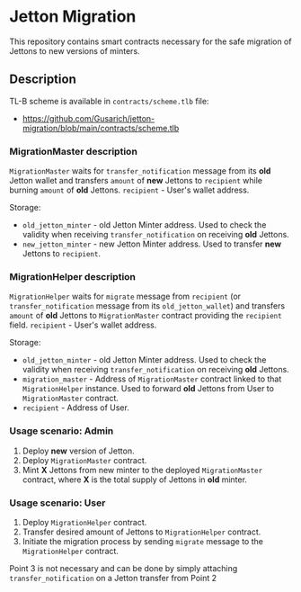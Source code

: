 # Jetton Migration

This repository contains smart contracts necessary for the safe migration of Jettons to new versions of minters.

## Description

TL-B scheme is available in `contracts/scheme.tlb` file:

-   https://github.com/Gusarich/jetton-migration/blob/main/contracts/scheme.tlb

### MigrationMaster description

`MigrationMaster` waits for `transfer_notification` message from its **old** Jetton wallet and transfers `amount` of **new** Jettons to `recipient` while burning `amount` of **old** Jettons. `recipient` - User's wallet address.

Storage:

-   `old_jetton_minter` - old Jetton Minter address. Used to check the validity when receiving `transfer_notification` on receiving **old** Jettons.
-   `new_jetton_minter` - new Jetton Minter address. Used to transfer **new** Jettons to `recipient`.

### MigrationHelper description

`MigrationHelper` waits for `migrate` message from `recipient` (or `transfer_notification` message from its `old_jetton_wallet`) and transfers `amount` of **old** Jettons to `MigrationMaster` contract providing the `recipient` field. `recipient` - User's wallet address.

Storage:

-   `old_jetton_minter` - old Jetton Minter address. Used to check the validity when receiving `transfer_notification` on receiving **old** Jettons.
-   `migration_master` - Address of `MigrationMaster` contract linked to that `MigrationHelper` instance. Used to forward **old** Jettons from User to `MigrationMaster` contract.
-   `recipient` - Address of User.

### Usage scenario: Admin

1. Deploy **new** version of Jetton.
2. Deploy `MigrationMaster` contract.
3. Mint **X** Jettons from new minter to the deployed `MigrationMaster` contract, where **X** is the total supply of Jettons in **old** minter.

### Usage scenario: User

1. Deploy `MigrationHelper` contract.
2. Transfer desired amount of Jettons to `MigrationHelper` contract.
3. Initiate the migration process by sending `migrate` message to the `MigrationHelper` contract.

Point 3 is not necessary and can be done by simply attaching `transfer_notification` on a Jetton transfer from Point 2
